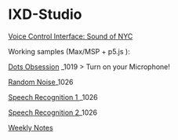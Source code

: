 # IXD-Studio

[Voice Control Interface: Sound of NYC](https://jljuli.github.io/IXD-Studio/Main.html)


Working samples (Max/MSP + p5.js ):

[Dots Obsession](https://openprocessing.org/sketch/1335773) _1019 > Turn on your Microphone!

[Random Noise](https://openprocessing.org/sketch/1335902)_1026

[Speech Recognition 1 ](https://openprocessing.org/sketch/1355110)_1026

[Speech Recognition 2](https://openprocessing.org/sketch/1352805)_1026

[Weekly Notes](https://github.com/jljuli/IXD-Studio/wiki)

